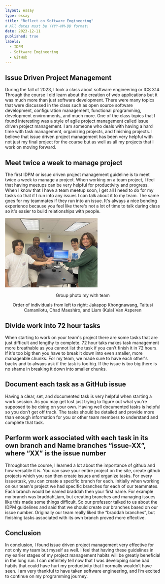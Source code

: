 ```yaml
---
layout: essay
type: essay
title: "Reflect on Software Engineering"
# All dates must be YYYY-MM-DD format!
date: 2023-12-11
published: true
labels:
  - IDPM
  - Software Engineering
  - GitHub
---
```


<h2>Issue Driven Project Management</h2>
<p>During the fall of 2023, I took a class about software engineering or ICS 314. Through the course I did learn about the creation of web applications but it was much more than just software development. There were many topics that were discussed in the class such as open source software development, configuration management, functional programming, development environments, and much more. One of the class topics that I found interesting was a style of agile project management called issue driven project management. I am someone who deals with having a hard time with task management, organizing projects, and finishing projects. I believe that issue driven project management has been very helpful with not just my final project for the course but as well as all my projects that I work on moving forward.</p>

<h2>Meet twice a week to manage project</h2>
<p>The first IDPM or issue driven project management guideline is to meet twice a week to manage a project. When working on a team project, I feel that having meetups can be very helpful for productivity and progress. When I know that I have a team meetup soon, I get all I need to do for my tasks so that if I run into any issues I can talk about it to my team. The same goes for my teammates if they run into an issue. It's always a nice bonding experience because you feel like there's not a lot of time to talk during class so it's easier to build relationships with people.</p>

<div><img style="text-align:center" width="300px" class="rounded float-start pe-4 center" src="../img/IMG_3093.jpg"></div>
<p style="text-align:center">Group photo my with team</p>
<p style="text-align:center">Order of individuals from left to right: Jakapop Khongnawang, Taitusi Camanilotu, Chad Maeshiro, and Liam (Kula) Van Asperen</p>

<h2>Divide work into 72 hour tasks</h2>
<p>When starting to work on your team's project there are some tasks that are just difficult and lengthy to complete. 72 hour taks makes task management more breathable as you cannot list the task if you can’t finish it in 72 hours. If it's too big then you have to break it down into even smaller, more manageable chunks. For my team, we made sure to have each other's backs and to always ask if the task is too big. If the issue is too big there is no shame in breaking it down into smaller chunks.</p>

<h2>Document each task as a GitHub issue</h2>
<p>Having a clear, set, and documented task is very helpful when starting a work session. As you may get lost just trying to figure out what you're supposed to be doing on your own. Having well documented tasks is helpful so you don’t get off track. The tasks should be detailed and provide more than enough information for you or other team members to understand and complete that task.</p>

<h2>Perform work associated with each task in its own branch and Name branches “issue-XX”, where “XX” is the issue number</h2>
<p>Throughout the course, I learned a lot about the importance of github and how versatile it is. You can save your entire project on the site, create github projects which you can then create issues and organize tasks. For every issue/task, you can create a specific branch for each. Initially when working on our team's project we had specific branches for each of our teammates. Each branch would be named braddah then your first name. For example my branch was braddahLiam, but creating branches and managing issues like this made some things difficult. So our professor talked to us about the IDPM guidelines and said that we should create our branches based on our issue number. Originally our team really liked the “braddah branches”, but finishing tasks associated with its own branch proved more effective.</p>

<h2>Conclusion</h2>
<p>In conclusion, I found issue driven project management very effective for not only my team but myself as well. I feel that having these guidelines in my earlier stages of my project management habits will be greatly beneficial in the long run. I can definitely tell now that I was developing some bad habits that could have hurt my productivity that I normally wouldn’t have seen. I am very thankful to have taken software engineering, and I’m excited to continue on my programming journey.</p>


